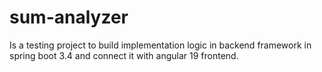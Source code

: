 # sum-analyzer
Is a testing project to build implementation logic in backend framework in spring boot 3.4 and connect it with angular 19 frontend. 
